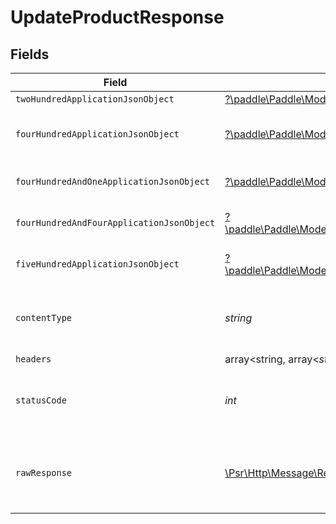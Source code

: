 # UpdateProductResponse


## Fields

| Field                                                                                                                                                     | Type                                                                                                                                                      | Required                                                                                                                                                  | Description                                                                                                                                               |
| --------------------------------------------------------------------------------------------------------------------------------------------------------- | --------------------------------------------------------------------------------------------------------------------------------------------------------- | --------------------------------------------------------------------------------------------------------------------------------------------------------- | --------------------------------------------------------------------------------------------------------------------------------------------------------- |
| `twoHundredApplicationJsonObject`                                                                                                                         | [?\paddle\Paddle\Models\Operations\UpdateProductResponseBody](../../models/operations/UpdateProductResponseBody.md)                                       | :heavy_minus_sign:                                                                                                                                        | OK                                                                                                                                                        |
| `fourHundredApplicationJsonObject`                                                                                                                        | [?\paddle\Paddle\Models\Operations\UpdateProductProductsResponseBody](../../models/operations/UpdateProductProductsResponseBody.md)                       | :heavy_minus_sign:                                                                                                                                        | Error response for validation                                                                                                                             |
| `fourHundredAndOneApplicationJsonObject`                                                                                                                  | [?\paddle\Paddle\Models\Operations\UpdateProductProductsResponseResponseBody](../../models/operations/UpdateProductProductsResponseResponseBody.md)       | :heavy_minus_sign:                                                                                                                                        | General error response                                                                                                                                    |
| `fourHundredAndFourApplicationJsonObject`                                                                                                                 | [?\paddle\Paddle\Models\Operations\UpdateProductProductsResponse404ResponseBody](../../models/operations/UpdateProductProductsResponse404ResponseBody.md) | :heavy_minus_sign:                                                                                                                                        | General error response                                                                                                                                    |
| `fiveHundredApplicationJsonObject`                                                                                                                        | [?\paddle\Paddle\Models\Operations\UpdateProductProductsResponse500ResponseBody](../../models/operations/UpdateProductProductsResponse500ResponseBody.md) | :heavy_minus_sign:                                                                                                                                        | General error response                                                                                                                                    |
| `contentType`                                                                                                                                             | *string*                                                                                                                                                  | :heavy_check_mark:                                                                                                                                        | HTTP response content type for this operation                                                                                                             |
| `headers`                                                                                                                                                 | array<string, array<*string*>>                                                                                                                            | :heavy_minus_sign:                                                                                                                                        | N/A                                                                                                                                                       |
| `statusCode`                                                                                                                                              | *int*                                                                                                                                                     | :heavy_check_mark:                                                                                                                                        | HTTP response status code for this operation                                                                                                              |
| `rawResponse`                                                                                                                                             | [\Psr\Http\Message\ResponseInterface](https://www.php-fig.org/psr/psr-7/#33-psrhttpmessageresponseinterface)                                              | :heavy_minus_sign:                                                                                                                                        | Raw HTTP response; suitable for custom response parsing                                                                                                   |